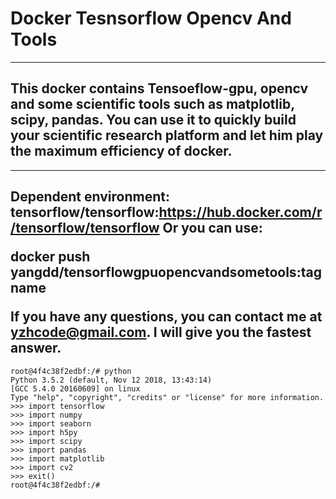# Docker Tesnsorflow Opencv And Tools
---
This docker contains Tensoeflow-gpu, opencv and some scientific tools such as matplotlib, scipy, pandas. You can use it to quickly build your scientific research platform and let him play the maximum efficiency of docker.
---
___
Dependent environment: tensorflow/tensorflow:https://hub.docker.com/r/tensorflow/tensorflow
Or you can use: 
    <p> docker push yangdd/tensorflowgpuopencvandsometools:tagname</p>
If you have any questions, you can contact me at yzhcode@gmail.com. I will give you the fastest answer.
---
```shell
root@4f4c38f2edbf:/# python
Python 3.5.2 (default, Nov 12 2018, 13:43:14) 
[GCC 5.4.0 20160609] on linux
Type "help", "copyright", "credits" or "license" for more information.
>>> import tensorflow
>>> import numpy
>>> import seaborn
>>> import h5py
>>> import scipy
>>> import pandas
>>> import matplotlib
>>> import cv2
>>> exit()
root@4f4c38f2edbf:/# 
```
